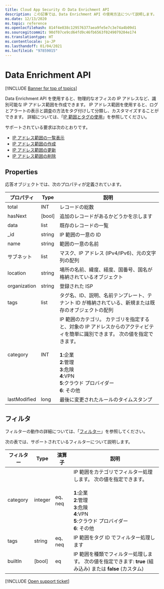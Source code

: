 ```yaml
---
title: Cloud App Security の Data Enrichment API
description: この記事では、Data Enrichment API の使用方法について説明します。
ms.date: 12/13/2020
ms.topic: reference
ms.openlocfilehash: 814f4e038c129576377aea9fe5e7c3e74a4b09d1
ms.sourcegitcommit: 90df07ce9cd64fd9c46fb6563f0249079204e174
ms.translationtype: HT
ms.contentlocale: ja-JP
ms.lasthandoff: 01/04/2021
ms.locfileid: "97859015"
---
```

# <a name="data-enrichment-api"></a>Data Enrichment API

[!INCLUDE [Banner for top of topics](includes/banner.md)]

Data Enrichment API を使用すると、物理的なオフィスの IP アドレスなど、識別可能な IP アドレス範囲を作成できます。 IP アドレス範囲を使用すると、ログとアラートの表示と調査の方法をタグ付けして分類し、カスタマイズすることができます。 詳細については、「[IP 範囲とタグの使用](ip-tags.md)」を参照してください。

サポートされている要求は次のとおりです。

- [IP アドレス範囲の一覧表示](api-data-enrichment-list.md)
- [IP アドレス範囲の作成](api-data-enrichment-create.md)
- [IP アドレス範囲の更新](api-data-enrichment-update.md)
- [IP アドレス範囲の削除](api-data-enrichment-delete.md)

## <a name="properties"></a>Properties

応答オブジェクトでは、次のプロパティが定義されています。

| プロパティ | Type | 説明 |
| --- | --- | --- |
| total | INT | レコードの総数 |
| hasNext | [bool] | 追加のレコードがあるかどうかを示します |
| data | list | 既存のレコードの一覧 |
| _id | string | IP 範囲の一意の ID |
| name | string | 範囲の一意の名前 |
| サブネット | list | マスク、IP アドレス (IPv4/IPv6)、元の文字列の配列 |
| location | string | 場所の名前、緯度、経度、国番号、国名が格納されているオブジェクト |
| organization | string | 登録された ISP |
| tags| list | タグ名、ID、説明、名前テンプレート、テナント ID が格納されている、新規または既存のオブジェクトの配列 |
| category | INT | IP 範囲のカテゴリ。 カテゴリを指定すると、対象の IP アドレスからのアクティビティを簡単に識別できます。 次の値を指定できます。<br /><br />**1**:企業<br />**2**:管理<br />**3**:危険<br />**4**:VPN<br />**5**:クラウド プロバイダー<br />**6**: その他 |
| lastModified | long | 最後に変更されたルールのタイムスタンプ |

## <a name="filters"></a>フィルタ

フィルターの動作の詳細については、「[フィルター](api-introduction.md#filters)」を参照してください。

次の表では、サポートされているフィルターについて説明します。

| フィルター | Type | 演算子 | 説明 |
| --- | --- | --- | --- |
| category | integer | eq、neq | IP 範囲をカテゴリでフィルター処理します。 次の値を指定できます。<br /><br />**1**:企業<br />**2**:管理<br />**3**:危険<br />**4**:VPN<br />**5**:クラウド プロバイダー<br />**6**: その他 |
| tags | string | eq、neq | IP 範囲をタグ ID でフィルター処理します |
| builtIn | [bool] | eq | IP 範囲を種類でフィルター処理します。 次の値を指定できます: **true** (組み込み) または **false** (カスタム) |

[!INCLUDE [Open support ticket](includes/support.md)]

